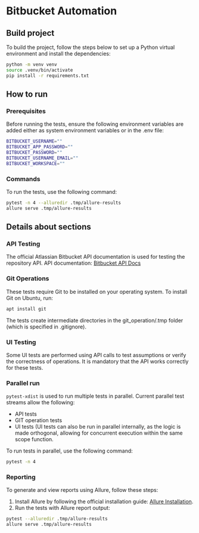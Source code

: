 # Bitbucket Automation

## Build project

To build the project, follow the steps below to set up a Python virtual environment and install the dependencies:

```bash
python -m venv venv
source .venv/bin/activate
pip install -r requirements.txt
```

## How to run

### Prerequisites

Before running the tests, ensure the following environment variables are added either as system environment variables or
in the .env file:

```bash
BITBUCKET_USERNAME=""
BITBUCKET_APP_PASSWORD=""
BITBUCKET_PASSWORD=""
BITBUCKET_USERNAME_EMAIL=""
BITBUCKET_WORKSPACE=""
```

### Commands

To run the tests, use the following command:

```bash
pytest -n 4 --alluredir .tmp/allure-results
allure serve .tmp/allure-results
```

## Details about sections

### API Testing

The official Atlassian Bitbucket API documentation is used for testing the repository API.
API
documentation: [Bitbucket API Docs](https://developer.atlassian.com/cloud/bitbucket/rest/api-group-repositories/#api-repositories-workspace-repo-slug-post)

### Git Operations

These tests require Git to be installed on your operating system. To install Git on Ubuntu, run:

```bash
apt install git
```

The tests create intermediate directories in the git_operation/.tmp folder (which is specified in .gitignore).

### UI Testing

Some UI tests are performed using API calls to test assumptions or verify the correctness of operations.
It is mandatory that the API works correctly for these tests.

### Parallel run

`pytest-xdist` is used to run multiple tests in parallel.
Current parallel test streams allow the following:

- API tests
- GIT operation tests
- UI tests (UI tests can also be run in parallel internally, as the logic is made orthogonal,
  allowing for concurrent execution within the same scope function.

To run tests in parallel, use the following command:

```bash
pytest -n 4
```

### Reporting

To generate and view reports using Allure, follow these steps:

1. Install Allure by following the official installation
   guide: [Allure Installation](https://allurereport.org/docs/install/).
2. Run the tests with Allure report output:

```bash
pytest --alluredir .tmp/allure-results
allure serve .tmp/allure-results
```



